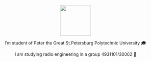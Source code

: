 ### 
<div id="header" align="center">
  <img src="https://media.giphy.com/media/3o7bu6KDIpS4OFRP6o/giphy.gif" width="100"/>

I’m student of Peter the Great St.Petersburg Polytechnic University 🎓

I am studying radio engineering in a group 4931101/30002 🏫


